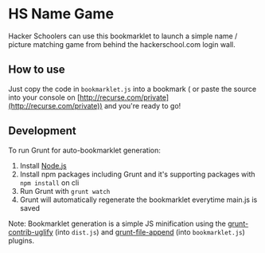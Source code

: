 # HS Name Game

Hacker Schoolers can use this bookmarklet to launch a simple name / picture matching game from behind the hackerschool.com login wall.  

## How to use 

Just copy the code in `bookmarklet.js` into a bookmark ( or paste the source into your console on [http://recurse.com/private](http://recurse.com/private)) and you're ready to go!

## Development

To run Grunt for auto-bookmarklet generation:

1. Install [Node.js](https://nodejs.org/)
2. Install npm packages including Grunt and it's supporting packages with `npm install` on cli
3. Run Grunt with `grunt watch`
4. Grunt will automatically regenerate the bookmarklet everytime main.js is saved

Note: Bookmarklet generation is a simple JS minification using the [grunt-contrib-uglify](https://github.com/gruntjs/grunt-contrib-uglify) (into `dist.js`) and [grunt-file-append](https://www.npmjs.com/package/grunt-file-append) (into `bookmarklet.js`) plugins.